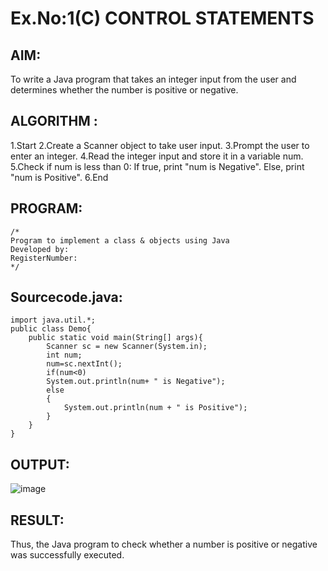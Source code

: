 # Ex.No:1(C) CONTROL STATEMENTS

## AIM:
To write a Java program that takes an integer input from the user and determines whether the number is positive or negative.
## ALGORITHM :
1.Start
2.Create a Scanner object to take user input.
3.Prompt the user to enter an integer.
4.Read the integer input and store it in a variable num.
5.Check if num is less than 0:
     If true, print "num is Negative".
     Else, print "num is Positive".
6.End






## PROGRAM:
 ```
/*
Program to implement a class & objects using Java
Developed by: 
RegisterNumber:  
*/
```

## Sourcecode.java:
```
import java.util.*;
public class Demo{
    public static void main(String[] args){
        Scanner sc = new Scanner(System.in);
        int num;
        num=sc.nextInt();
        if(num<0)
        System.out.println(num+ " is Negative");
        else
        {
            System.out.println(num + " is Positive");
        }
    }
}

```








## OUTPUT:
![image](https://github.com/user-attachments/assets/20827b71-7530-4573-88b1-50ec6dea9118)




## RESULT:
Thus, the Java program to check whether a number is positive or negative was successfully executed.
